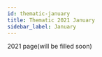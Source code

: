 ```yaml
---
id: thematic-january
title: Thematic 2021 January
sidebar_label: January
---
```


2021 page(will be filled soon)